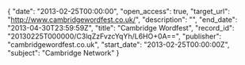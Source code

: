 {
  "date": "2013-02-25T00:00:00", 
  "open_access": true, 
  "target_url": "http://www.cambridgewordfest.co.uk/", 
  "description": "", 
  "end_date": "2013-04-30T23:59:59Z", 
  "title": "Cambridge Wordfest", 
  "record_id": "20130225T000000/C3lqZzFvzcYqYh/L6HO+0A==", 
  "publisher": "cambridgewordfest.co.uk", 
  "start_date": "2013-02-25T00:00:00Z", 
  "subject": "Cambridge Network"
}

